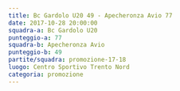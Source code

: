 ```yaml
---
title: Bc Gardolo U20 49 - Apecheronza Avio 77
date: 2017-10-28 20:00:00
squadra-a: Bc Gardolo U20
punteggio-a: 77
squadra-b: Apecheronza Avio
punteggio-b: 49
partite/squadra: promozione-17-18
luogo: Centro Sportivo Trento Nord
categoria: promozione
---
```

